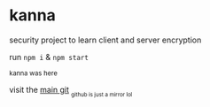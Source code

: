# kanna

security project to learn client and server encryption

run `npm i` & `npm start`

<sub>kanna was here</sub>

visit the [main git](https://git.disroot.org/grantsquires/kanna-site) <sub><sub>github is just a mirror lol</sub></sub>
